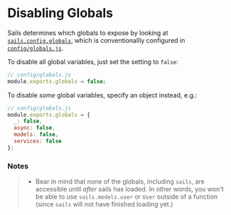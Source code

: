 # Disabling Globals

Sails determines which globals to expose by looking at [`sails.config.globals`](https://sailsjs.com/documentation/reference/configuration/sails-config-globals), which is conventionallly configured in [`config/globals.js`](http://sailsjs.com/documentation/anatomy/config/globals.js.html).

To disable all global variables, just set the setting to `false`:

```js
// config/globals.js
module.exports.globals = false;
```

To disable _some_ global variables, specify an object instead, e.g.:

```js
// config/globals.js
module.exports.globals = {
  _: false,
  async: false,
  models: false,
  services: false
};
```

### Notes

> + Bear in mind that none of the globals, including `sails`, are accessible until _after_ sails has loaded.  In other words, you won't be able to use `sails.models.user` or `User` outside of a function (since `sails` will not have finished loading yet.)

<!-- not true anymore:
Most of this section of the docs focuses on the methods and properties of `sails`, the singleton object representing your app.
-->

<docmeta name="displayName" value="Disabling Globals">
